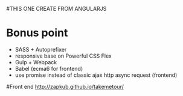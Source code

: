 
#THIS ONE CREATE FROM ANGULARJS
# Bonus point
 - SASS + Autoprefixer
 - responsive base on Powerful CSS Flex
 - Gulp + Webpack
 - Babel (ecma6 for frontend)
 - use promise instead of classic ajax http async request (frontend)
 
#Front end
  http://zapkub.github.io/takemetour/
